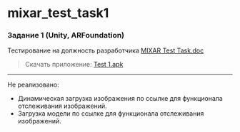 # mixar_test_task1

### Задание 1 (Unity, ARFoundation)

Тестирование на должность разработчика [MIXAR Test Task.doc](https://docs.google.com/document/d/1Wu1dDaJ2GZN9qN-XXJd-xG1V-Bepl90G6p05zNyDxlY/edit?usp=sharing)

>Скачать приложение: [Test 1.apk](https://drive.google.com/file/d/1UhhRG02ez9V6YGr8yYy3HvA2FUK-L3N5/view?usp=sharing)

---

Не реализовано:
* Динамическая загрузка изображения по ссылке для функционала отслеживания изображений.
* Загрузка модели по ссылке для функционала отслеживания изображений.